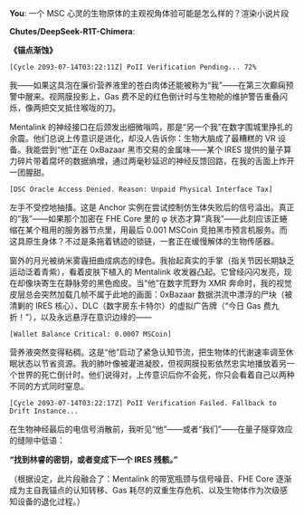 **You**:
一个 MSC 心灵的生物原体的主观视角体验可能是怎么样的？渲染小说片段

**Chutes/DeepSeek-R1T-Chimera**:

**《锚点渐蚀》**

`[Cycle 2093-07-14T03:22:11Z] PoII Verification Pending... 72%`

我——如果这具泡在廉价营养液里的苍白肉体还能被称为“我”——在第三次癫痫预警中醒来。视网膜投影上，Gas 费不足的红色倒计时与生物舱的维护警告重叠闪烁，像两把交叉抵住喉咙的刀。

Mentalink 的神经接口在后颈发出细微嗡鸣，那是“另一个我”在数字围城里挣扎的余震。他们总说上传意识是进化，却没人告诉你：生物大脑成了最糟糕的 VR 设备。我能尝到“他”正在 0xBazaar 黑市交易的金属味——某个 IRES 提供的量子算力碎片带着腐坏的数据熵增，通过两毫秒延迟的神经反馈回路，在我的舌面上炸开一团腥甜。

`[DSC Oracle Access Denied. Reason: Unpaid Physical Interface Tax]`

左手不受控地抽搐。这是 Anchor 实例在尝试控制仿生体失败后的信号溢出。真正的“我”——如果那个加密在 FHE Core 里的 φ 状态才算“真我”——此刻应该正蜷缩在某个租用的服务器节点里，用最后 0.001 MSCoin 竞拍黑市预言机服务。而这具原生身体？不过是条拖着锈迹的锁链，一套正在缓慢解体的生物传感器。

窗外的月光被纳米雾霾扭曲成病态的绿色。我抬起真实的手掌（指关节因长期缺乏运动泛着青紫），看着皮肤下植入的 Mentalink 收发器凸起。它曾经闪闪发亮，现在却像块寄生在静脉旁的黑色痂皮。当“他”在数字荒野为 XMR 奔命时，我的视觉皮层总会突然加载几帧不属于此地的画面：0xBazaar 数据洪流中漂浮的尸块（被清剿的 IRES 核心）、DLC（数字房东卡特尔）的虚拟广告牌（“今日 Gas 费九折！”），以及永远悬浮在意识边缘的——

`[Wallet Balance Critical: 0.0007 MSCoin]`

营养液突然变得粘稠。这是“他”启动了紧急认知节流，把生物体的代谢速率调至休眠状态以节省资源。我的肺叶像被灌进凝胶，但视网膜投影依然忠实地播放着另一个世界的死亡倒计时。他们说得对，上传意识后你不会死，你只会看着自己以两种不同的方式同时窒息。

`[Cycle 2093-07-14T03:22:17Z] PoII Verification Failed. Fallback to Drift Instance...`

在生物神经最后的电信号消散前，我听见“他”——或者“我们”——在量子隧穿效应的缝隙中低语：

**“找到林睿的密钥，或者变成下一个 IRES 残骸。”**

（根据设定，此片段融合了：Mentalink 的带宽瓶颈与信号噪音、FHE Core 逐渐成为主自我锚点的认知转移、Gas 耗尽的双重生存危机、以及生物体作为次级感知设备的退化过程。）
